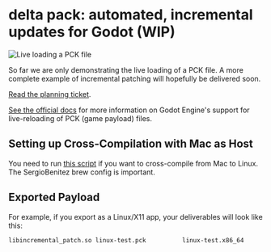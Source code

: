 # delta pack: automated, incremental updates for Godot (WIP)

![Live loading a PCK file](https://user-images.githubusercontent.com/38859656/102728162-25e4b400-42f8-11eb-9265-a3a93e32aab1.gif)

So far we are only demonstrating the live loading of a PCK file. A more complete example of incremental patching will hopefully be delivered soon.

[Read the planning ticket](https://github.com/Terkwood/godot-incremental-patch/issues/2).

[See the official docs](https://godot-es-docs.readthedocs.io/en/latest/getting_started/workflow/export/exporting_pcks.html) for more information on Godot Engine's support for live-reloading of PCK (game payload) files.

## Setting up Cross-Compilation with Mac as Host

You need to run [this script](setup-mac-build.sh) if you want to cross-compile
from Mac to Linux. The SergioBenitez brew config is important.

## Exported Payload

For example, if you export as a Linux/X11 app, your deliverables will look like this:

```text
libincremental_patch.so linux-test.pck          linux-test.x86_64
```
